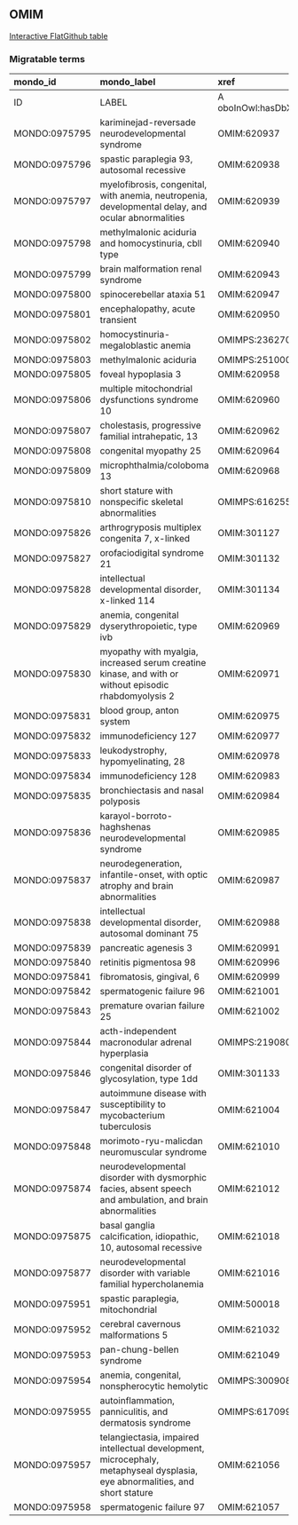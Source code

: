 ## OMIM
[Interactive FlatGithub table](https://flatgithub.com/monarch-initiative/mondo-ingest?filename=src/ontology/slurp/omim.tsv)

### Migratable terms
| mondo_id      | mondo_label                                                                                                                  | xref                 | xref_source                | original_label                                                                                                               | definition    | parents       |
|:--------------|:-----------------------------------------------------------------------------------------------------------------------------|:---------------------|:---------------------------|:-----------------------------------------------------------------------------------------------------------------------------|:--------------|:--------------|
| ID            | LABEL                                                                                                                        | A oboInOwl:hasDbXref | >A oboInOwl:source SPLIT=| |                                                                                                                              | A IAO:0000115 | SC %          |
| MONDO:0975795 | kariminejad-reversade neurodevelopmental syndrome                                                                            | OMIM:620937          | MONDO:equivalentTo         | kariminejad-reversade neurodevelopmental syndrome                                                                            |               |               |
| MONDO:0975796 | spastic paraplegia 93, autosomal recessive                                                                                   | OMIM:620938          | MONDO:equivalentTo         | spastic paraplegia 93, autosomal recessive                                                                                   |               | MONDO:0019064 |
| MONDO:0975797 | myelofibrosis, congenital, with anemia, neutropenia, developmental delay, and ocular abnormalities                           | OMIM:620939          | MONDO:equivalentTo         | myelofibrosis, congenital, with anemia, neutropenia, developmental delay, and ocular abnormalities                           |               |               |
| MONDO:0975798 | methylmalonic aciduria and homocystinuria, cbll type                                                                         | OMIM:620940          | MONDO:equivalentTo         | methylmalonic aciduria and homocystinuria, cbll type                                                                         |               | MONDO:0016826 |
| MONDO:0975799 | brain malformation renal syndrome                                                                                            | OMIM:620943          | MONDO:equivalentTo         | brain malformation renal syndrome                                                                                            |               |               |
| MONDO:0975800 | spinocerebellar ataxia 51                                                                                                    | OMIM:620947          | MONDO:equivalentTo         | spinocerebellar ataxia 51                                                                                                    |               | MONDO:0020380 |
| MONDO:0975801 | encephalopathy, acute transient                                                                                              | OMIM:620950          | MONDO:equivalentTo         | encephalopathy, acute transient                                                                                              |               |               |
| MONDO:0975802 | homocystinuria-megaloblastic anemia                                                                                          | OMIMPS:236270        | MONDO:equivalentTo         | Homocystinuria-megaloblastic anemia                                                                                          |               |               |
| MONDO:0975803 | methylmalonic aciduria                                                                                                       | OMIMPS:251000        | MONDO:equivalentTo         | Methylmalonic aciduria                                                                                                       |               |               |
| MONDO:0975805 | foveal hypoplasia 3                                                                                                          | OMIM:620958          | MONDO:equivalentTo         | foveal hypoplasia 3                                                                                                          |               | MONDO:0044203 |
| MONDO:0975806 | multiple mitochondrial dysfunctions syndrome 10                                                                              | OMIM:620960          | MONDO:equivalentTo         | multiple mitochondrial dysfunctions syndrome 10                                                                              |               | MONDO:0017338 |
| MONDO:0975807 | cholestasis, progressive familial intrahepatic, 13                                                                           | OMIM:620962          | MONDO:equivalentTo         | cholestasis, progressive familial intrahepatic, 13                                                                           |               | MONDO:0015762 |
| MONDO:0975808 | congenital myopathy 25                                                                                                       | OMIM:620964          | MONDO:equivalentTo         | congenital myopathy 25                                                                                                       |               | MONDO:0019952 |
| MONDO:0975809 | microphthalmia/coloboma 13                                                                                                   | OMIM:620968          | MONDO:equivalentTo         | microphthalmia/coloboma 13                                                                                                   |               | MONDO:0000170 |
| MONDO:0975810 | short stature with nonspecific skeletal abnormalities                                                                        | OMIMPS:616255        | MONDO:equivalentTo         | Short stature with nonspecific skeletal abnormalities                                                                        |               |               |
| MONDO:0975826 | arthrogryposis multiplex congenita 7, x-linked                                                                               | OMIM:301127          | MONDO:equivalentTo         | arthrogryposis multiplex congenita 7, X-linked                                                                               |               | MONDO:0015168 |
| MONDO:0975827 | orofaciodigital syndrome 21                                                                                                  | OMIM:301132          | MONDO:equivalentTo         | orofaciodigital syndrome 21                                                                                                  |               | MONDO:0015375 |
| MONDO:0975828 | intellectual developmental disorder, x-linked 114                                                                            | OMIM:301134          | MONDO:equivalentTo         | intellectual developmental disorder, X-linked 114                                                                            |               | MONDO:0019181 |
| MONDO:0975829 | anemia, congenital dyserythropoietic, type ivb                                                                               | OMIM:620969          | MONDO:equivalentTo         | anemia, congenital dyserythropoietic, type ivb                                                                               |               | MONDO:0019403 |
| MONDO:0975830 | myopathy with myalgia, increased serum creatine kinase, and with or without episodic rhabdomyolysis 2                        | OMIM:620971          | MONDO:equivalentTo         | myopathy with myalgia, increased serum creatine kinase, and with or without episodic rhabdomyolysis 2                        |               |               |
| MONDO:0975831 | blood group, anton system                                                                                                    | OMIM:620975          | MONDO:equivalentTo         | blood group, anton system                                                                                                    |               |               |
| MONDO:0975832 | immunodeficiency 127                                                                                                         | OMIM:620977          | MONDO:equivalentTo         | immunodeficiency 127                                                                                                         |               | MONDO:0021094 |
| MONDO:0975833 | leukodystrophy, hypomyelinating, 28                                                                                          | OMIM:620978          | MONDO:equivalentTo         | leukodystrophy, hypomyelinating, 28                                                                                          |               | MONDO:0019046 |
| MONDO:0975834 | immunodeficiency 128                                                                                                         | OMIM:620983          | MONDO:equivalentTo         | immunodeficiency 128                                                                                                         |               | MONDO:0021094 |
| MONDO:0975835 | bronchiectasis and nasal polyposis                                                                                           | OMIM:620984          | MONDO:equivalentTo         | bronchiectasis and nasal polyposis                                                                                           |               |               |
| MONDO:0975836 | karayol-borroto-haghshenas neurodevelopmental syndrome                                                                       | OMIM:620985          | MONDO:equivalentTo         | karayol-borroto-haghshenas neurodevelopmental syndrome                                                                       |               |               |
| MONDO:0975837 | neurodegeneration, infantile-onset, with optic atrophy and brain abnormalities                                               | OMIM:620987          | MONDO:equivalentTo         | neurodegeneration, infantile-onset, with optic atrophy and brain abnormalities                                               |               |               |
| MONDO:0975838 | intellectual developmental disorder, autosomal dominant 75                                                                   | OMIM:620988          | MONDO:equivalentTo         | intellectual developmental disorder, autosomal dominant 75                                                                   |               | MONDO:0100172 |
| MONDO:0975839 | pancreatic agenesis 3                                                                                                        | OMIM:620991          | MONDO:equivalentTo         | pancreatic agenesis 3                                                                                                        |               | MONDO:0009832 |
| MONDO:0975840 | retinitis pigmentosa 98                                                                                                      | OMIM:620996          | MONDO:equivalentTo         | retinitis pigmentosa 98                                                                                                      |               | MONDO:0019200 |
| MONDO:0975841 | fibromatosis, gingival, 6                                                                                                    | OMIM:620999          | MONDO:equivalentTo         | fibromatosis, gingival, 6                                                                                                    |               | MONDO:0016070 |
| MONDO:0975842 | spermatogenic failure 96                                                                                                     | OMIM:621001          | MONDO:equivalentTo         | spermatogenic failure 96                                                                                                     |               | MONDO:0004983 |
| MONDO:0975843 | premature ovarian failure 25                                                                                                 | OMIM:621002          | MONDO:equivalentTo         | premature ovarian failure 25                                                                                                 |               | MONDO:0019852 |
| MONDO:0975844 | acth-independent macronodular adrenal hyperplasia                                                                            | OMIMPS:219080        | MONDO:equivalentTo         | ACTH-independent macronodular adrenal hyperplasia                                                                            |               |               |
| MONDO:0975846 | congenital disorder of glycosylation, type 1dd                                                                               | OMIM:301133          | MONDO:equivalentTo         | congenital disorder of glycosylation, type 1dd                                                                               |               |               |
| MONDO:0975847 | autoimmune disease with susceptibility to mycobacterium tuberculosis                                                         | OMIM:621004          | MONDO:equivalentTo         | autoimmune disease with susceptibility to mycobacterium tuberculosis                                                         |               |               |
| MONDO:0975848 | morimoto-ryu-malicdan neuromuscular syndrome                                                                                 | OMIM:621010          | MONDO:equivalentTo         | morimoto-ryu-malicdan neuromuscular syndrome                                                                                 |               |               |
| MONDO:0975874 | neurodevelopmental disorder with dysmorphic facies, absent speech and ambulation, and brain abnormalities                    | OMIM:621012          | MONDO:equivalentTo         | neurodevelopmental disorder with dysmorphic facies, absent speech and ambulation, and brain abnormalities                    |               |               |
| MONDO:0975875 | basal ganglia calcification, idiopathic, 10, autosomal recessive                                                             | OMIM:621018          | MONDO:equivalentTo         | basal ganglia calcification, idiopathic, 10, autosomal recessive                                                             |               | MONDO:0008947 |
| MONDO:0975877 | neurodevelopmental disorder with variable familial hypercholanemia                                                           | OMIM:621016          | MONDO:equivalentTo         | neurodevelopmental disorder with variable familial hypercholanemia                                                           |               |               |
| MONDO:0975951 | spastic paraplegia, mitochondrial                                                                                            | OMIM:500018          | MONDO:equivalentTo         | spastic paraplegia, mitochondrial                                                                                            |               |               |
| MONDO:0975952 | cerebral cavernous malformations 5                                                                                           | OMIM:621032          | MONDO:equivalentTo         | cerebral cavernous malformations 5                                                                                           |               | MONDO:0031037 |
| MONDO:0975953 | pan-chung-bellen syndrome                                                                                                    | OMIM:621049          | MONDO:equivalentTo         | pan-chung-bellen syndrome                                                                                                    |               |               |
| MONDO:0975954 | anemia, congenital, nonspherocytic hemolytic                                                                                 | OMIMPS:300908        | MONDO:equivalentTo         | Anemia, congenital, nonspherocytic hemolytic                                                                                 |               |               |
| MONDO:0975955 | autoinflammation, panniculitis, and dermatosis syndrome                                                                      | OMIMPS:617099        | MONDO:equivalentTo         | Autoinflammation, panniculitis, and dermatosis syndrome                                                                      |               |               |
| MONDO:0975957 | telangiectasia, impaired intellectual development, microcephaly, metaphyseal dysplasia, eye abnormalities, and short stature | OMIM:621056          | MONDO:equivalentTo         | telangiectasia, impaired intellectual development, microcephaly, metaphyseal dysplasia, eye abnormalities, and short stature |               |               |
| MONDO:0975958 | spermatogenic failure 97                                                                                                     | OMIM:621057          | MONDO:equivalentTo         | spermatogenic failure 97                                                                                                     |               | MONDO:0004983 |